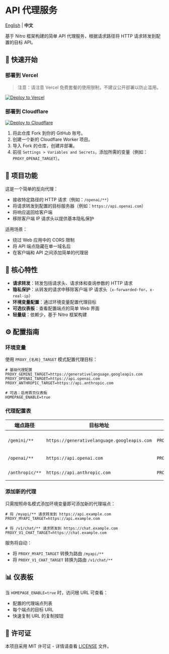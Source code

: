 # API 代理服务

[English](README.md) | **中文**

基于 Nitro 框架构建的简单 API 代理服务，根据请求路径将 HTTP 请求转发到配置的目标 API。

## 🚀 快速开始

### 部署到 Vercel

> 注意：请注意 Vercel 免费套餐的使用限制，不建议公开部署以防止滥用。

[![Deploy to Vercel](https://vercel.com/button)](https://vercel.com/new/clone?repository-url=https://github.com/OrzMiku/api-proxy)

### 部署到 Cloudflare

[![Deploy to Cloudflare](https://deploy.workers.cloudflare.com/button)](https://deploy.workers.cloudflare.com/?url=https://github.com/OrzMiku/api-proxy)

1. 将此仓库 Fork 到你的 GitHub 账号。
2. 创建一个新的 Cloudflare Worker 项目。
3. 导入 Fork 的仓库，创建并部署。
4. 前往 `Settings > Variables and Secrets`，添加所需的变量（例如：`PROXY_OPENAI_TARGET`）。

## 📝 项目功能

这是一个简单的反向代理：

- 接收特定路径的 HTTP 请求（例如：`/openai/**`）
- 将请求转发到配置的目标服务器（例如：`https://api.openai.com`）
- 将响应返回给客户端
- 移除客户端 IP 请求头以提供基本隐私保护

适用场景：

- 绕过 Web 应用中的 CORS 限制
- 将 API 端点隐藏在单一域名后
- 在客户端和 API 之间添加简单的代理层

## 🌟 核心特性

- **请求转发**：转发包括请求头、请求体和查询参数的 HTTP 请求
- **隐私保护**：从转发的请求中移除客户端 IP 请求头（`x-forwarded-for`、`x-real-ip`）
- **环境变量配置**：通过环境变量配置代理目标
- **可选仪表板**：查看配置端点的简单 Web 界面
- **轻量级**：依赖少，基于 Nitro 框架构建

## ⚙️ 配置指南

### 环境变量

使用 `PROXY_{名称}_TARGET` 模式配置代理目标：

```env
# 基础代理配置
PROXY_GEMINI_TARGET=https://generativelanguage.googleapis.com
PROXY_OPENAI_TARGET=https://api.openai.com
PROXY_ANTHROPIC_TARGET=https://api.anthropic.com

# 可选：启用首页仪表板
HOMEPAGE_ENABLE=true
```

### 代理配置表

| 端点路径        | 目标地址                                    | 环境变量                                                        | 说明              |
| --------------- | ------------------------------------------- | --------------------------------------------------------------- | ----------------- |
| `/gemini/**`    | `https://generativelanguage.googleapis.com` | `PROXY_GEMINI_TARGET=https://generativelanguage.googleapis.com` | Google Gemini API |
| `/openai/**`    | `https://api.openai.com`                    | `PROXY_OPENAI_TARGET=https://api.openai.com`                    | OpenAI API        |
| `/anthropic/**` | `https://api.anthropic.com`                 | `PROXY_ANTHROPIC_TARGET=https://api.anthropic.com`              | Anthropic API     |

### 添加新的代理

只需按照命名模式添加环境变量即可添加新的代理端点：

```env
# 将 /myapi/** 请求转发到 https://api.example.com
PROXY_MYAPI_TARGET=https://api.example.com

# 将 /v1/chat/** 请求转发到 https://chat.example.com
PROXY_V1_CHAT_TARGET=https://chat.example.com
```

服务将自动：

- 将 `PROXY_MYAPI_TARGET` 转换为路由 `/myapi/**`
- 将 `PROXY_V1_CHAT_TARGET` 转换为路由 `/v1/chat/**`

## 📊 仪表板

当 `HOMEPAGE_ENABLE=true` 时，访问根 URL 可查看：

- 配置的代理端点列表
- 每个端点的目标 URL
- 快速复制 URL 的复制按钮

## 📄 许可证

本项目采用 MIT 许可证 - 详情请查看 [LICENSE](LICENSE) 文件。
